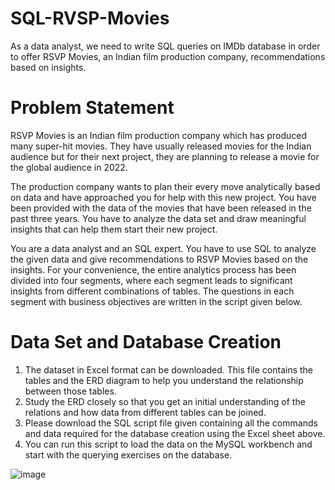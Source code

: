 # SQL-RVSP-Movies
As a data analyst, we need to write SQL queries on IMDb database in order to offer RSVP Movies, an Indian film production company, recommendations based on insights.

# Problem Statement
RSVP Movies is an Indian film production company which has produced many super-hit movies. They have usually released movies for the Indian audience but for their next project, they are planning to release a movie for the global audience in 2022.

The production company wants to plan their every move analytically based on data and have approached you for help with this new project. You have been provided with the data of the movies that have been released in the past three years. You have to analyze the data set and draw meaningful insights that can help them start their new project.

You are a data analyst and an SQL expert. You have to use SQL to analyze the given data and give recommendations to RSVP Movies based on the insights. For your convenience, the entire analytics process has been divided into four segments, where each segment leads to significant insights from different combinations of tables. The questions in each segment with business objectives are written in the script given below. 

# Data Set and Database Creation
1. The dataset in Excel format can be downloaded. This file contains the tables and the ERD diagram to help you understand the relationship between those tables.
2. Study the ERD closely so that you get an initial understanding of the relations and how data from different tables can be joined.
3. Please download the SQL script file given containing all the commands and data required for the database creation using the Excel sheet above.
4. You can run this script to load the data on the MySQL workbench and start with the querying exercises on the database.

![image](https://github.com/revanthrallapalli/SQL-RVSP-Movies/assets/122799910/078203db-7141-4fc7-a9fb-1d87f4e7b3c0)

